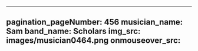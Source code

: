 ------
pagination_pageNumber: 456
musician_name: Sam
band_name: Scholars
img_src: images/musician0464.png
onmouseover_src: 
------